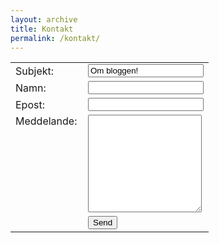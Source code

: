 ```yaml
---
layout: archive
title: Kontakt
permalink: /kontakt/
---
```

<div>
  <form action="https://getsimpleform.com/messages?form_api_token=a7edaa340ed877ee35e2f589cfdd4147" method="post">
    <table style="width:500px">
        <tr>
            <td style="width:100px">
              Subjekt:
            </td>
            <td>
              <input type="text" name="_subject" value="Om bloggen!"/>
            </td>
        </tr>
        <tr>
            <td>
              Namn:
            </td>
            <td>
              <input type="text" name="nameTo" required>
            </td>
        </tr>
        <tr>
            <td>
              Epost:
            </td>
            <td>
              <input type="email" name="_replyto" required>
            </td>
        </tr>
        <tr>
            <td style="vertical-align:top">
              Meddelande:
            </td>
            <td>
              <textarea name="message" rows="10" required></textarea>
            </td>
        </tr>
        <tr>
            <td> &nbsp;
            </td>
            <td>
                <input type="submit" value="Send">
            </td>
        </tr>
    </table>
    <input type='hidden' name='redirect_to' value="{{ site.url }}/tackar/">
  </form>
</div>
